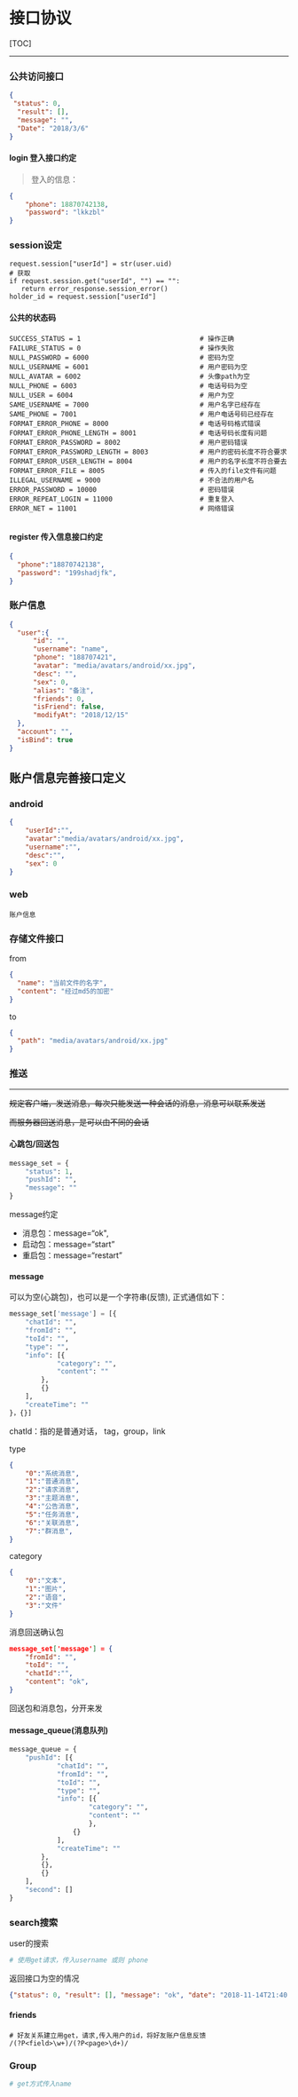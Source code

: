 # 接口协议

[TOC]





------

### 公共访问接口

```json
{
 "status": 0,
  "result": [],
  "message": "",
  "Date": "2018/3/6"
}
```

#### login 登入接口约定

> 登入的信息：

```json
{
    "phone": 18870742138,
    "password": "lkkzbl"
}
```

### session设定

```
request.session["userId"] = str(user.uid)
# 获取
if request.session.get("userId", "") == "":
   return error_response.session_error()
holder_id = request.session["userId"]
```



#### 公共的状态码

```
SUCCESS_STATUS = 1								# 操作正确
FAILURE_STATUS = 0								# 操作失败
NULL_PASSWORD = 6000							# 密码为空
NULL_USERNAME = 6001							# 用户密码为空
NULL_AVATAR = 6002								# 头像path为空
NULL_PHONE = 6003								# 电话号码为空
NULL_USER = 6004								# 用户为空
SAME_USERNAME = 7000							# 用户名字已经存在
SAME_PHONE = 7001								# 用户电话号码已经存在
FORMAT_ERROR_PHONE = 8000						# 电话号码格式错误
FORMAT_ERROR_PHONE_LENGTH = 8001				# 电话号码长度有问题
FORMAT_ERROR_PASSWORD = 8002					# 用户密码错误
FORMAT_ERROR_PASSWORD_LENGTH = 8003				# 用户的密码长度不符合要求
FORMAT_ERROR_USER_LENGTH = 8004					# 用户的名字长度不符合要去
FORMAT_ERROR_FILE = 8005						# 传入的file文件有问题
ILLEGAL_USERNAME = 9000							# 不合法的用户名
ERROR_PASSWORD = 10000							# 密码错误
ERROR_REPEAT_LOGIN = 11000						# 重复登入
ERROR_NET = 11001								# 网络错误


```



#### register 传入信息接口约定

```json
{
  "phone":"18870742138",
  "password": "199shadjfk",
}
```

### 账户信息

```json
{
  "user":{
      "id": "",
      "username": "name",
      "phone": "188707421",
      "avatar": "media/avatars/android/xx.jpg",
      "desc": "",
      "sex": 0,
      "alias": "备注",
      "friends": 0,
      "isFriend": false,
      "modifyAt": "2018/12/15"
  },
  "account": "",
  "isBind": true
}

```



## 账户信息完善接口定义

### android

```json
{
    "userId":"",
    "avatar":"media/avatars/android/xx.jpg",
    "username":"",
    "desc":"",
    "sex": 0
}
```

### web

```
账户信息
```



### 存储文件接口

from

```json
{
  "name": "当前文件的名字",
  "content": "经过md5的加密"
}
```

to

```json
{
  "path": "media/avatars/android/xx.jpg"
}
```



### 推送

----

~~规定客户端，发送消息，每次只能发送一种会话的消息，消息可以联系发送~~

~~而服务器回送消息，是可以由不同的会话~~



#### 心跳包/回送包

```python
message_set = {
    "status": 1,
    "pushId": "",
    "message": ""
}
```

 message约定

- 消息包：message=“ok", 
- 启动包：message=“start”
- 重启包：message=“restart”

#### message

可以为空(心跳包)，也可以是一个字符串(反馈),  正式通信如下：

```python
message_set['message'] = [{
	"chatId": "",
	"fromId": "",
	"toId": "",
	"type": "",
	"info": [{
			"category": "",
			"content": ""
		},
		{}
	],
	"createTime": ""
}，{}]
```

chatId：指的是普通对话， tag，group，link



type

```json
{ 
	"0":"系统消息",
	"1":"普通消息",
	"2":"请求消息",
	"3":"主题消息",
	"4":"公告消息",
	"5":"任务消息",
	"6":"关联消息",
    "7":"群消息",
}
```

category

```json
{
	"0":"文本",
	"1":"图片",
	"2":"语音",
	"3":"文件"
}
```



消息回送确认包

```json
message_set['message'] = {
	"fromId": "",
	"toId": "",
    "chatId":"",
    "content": "ok",
}
```

回送包和消息包，分开来发

#### message_queue(消息队列)

```python
message_queue = {
	"pushId": [{
			"chatId": "",
			"fromId": "",
			"toId": "",
			"type": "",
			"info": [{
					"category": "",
					"content": ""
					},
				{}
			],
			"createTime": ""
		},
		{},
		{}
	],
	"second": []
}
```



### search搜索

user的搜索

```python 
# 使用get请求，传入username 或则 phone
```

返回接口为空的情况

```json
{"status": 0, "result": [], "message": "ok", "date": "2018-11-14T21:40:56"}
```



#### friends

```
# 好友关系建立用get，请求,传入用户的id，将好友账户信息反馈
/(?P<field>\w+)/(?P<page>\d+)/
```



### Group

```python
# get方式传入name
```

